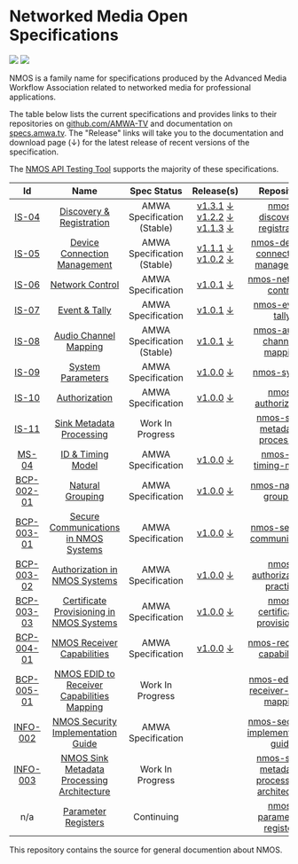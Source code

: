 # Networked Media Open Specifications

<a href="https://github.com/AMWA-TV/nmos/actions?query=workflow%3ALint"><img src="https://github.com/AMWA-TV/nmos/workflows/Lint/badge.svg"/></a> 
<a href="https://github.com/AMWA-TV/nmos/actions?query=workflow%3ARender"><img src="https://github.com/AMWA-TV/nmos/workflows/Render/badge.svg"/></a> 

<!-- INTRO-START -->

NMOS is a family name for specifications produced by the Advanced Media Workflow Association related to networked media for professional applications.

The table below lists the current specifications and provides links to their repositories on [github.com/AMWA-TV](https://github.com/AMWA-TV) and documentation on [specs.amwa.tv](https://specs.amwa.tv). The "Release" links will take you to the documentation and download page (↓) for the latest release of recent versions of the specification.

The [NMOS API Testing Tool](https://specs.amwa.tv/nmos-testing) supports the majority of these specifications.

Id | Name  | Spec Status | Release(s) | Repository
:--:|:---:|:---:|:---:|:--:
[IS-04](https://specs.amwa.tv/is-04) | [Discovery & Registration](https://specs.amwa.tv/is-04) | AMWA Specification (Stable) | [v1.3.1](https://specs.amwa.tv/is-04/v1.3.1) [↓](https://github.com/AMWA-TV/nmos-discovery-registration/releases/tag/v1.3.0)<br/>[v1.2.2](https://specs.amwa.tv/is-04/v1.2.2) [↓](https://github.com/AMWA-TV/nmos-discovery-registration/releases/tag/v1.2.2)<br/>[v1.1.3](https://specs.amwa.tv/is-04/v1.1.3) [↓](https://github.com/AMWA-TV/nmos-discovery-registration/releases/tag/v1.1.3) |[nmos-discovery-registration](https://github.com/AMWA-TV/nmos-discovery-registration)
[IS-05](https://specs.amwa.tv/is-05) | [Device Connection Management](https://specs.amwa.tv/is-05) | AMWA Specification (Stable) | [v1.1.1](https://specs.amwa.tv/is-05/v1.1.1) [↓](https://github.com/AMWA-TV/nmos-device-connection-management/releases/tag/v1.1.0)<br/>[v1.0.2](https://specs.amwa.tv/is-05/v1.0.2) [↓](https://github.com/AMWA-TV/nmos-device-connection-management/releases/tag/v1.0.2) |[nmos-device-connection-management](https://github.com/AMWA-TV/nmos-device-connection-management)
[IS-06](https://specs.amwa.tv/is-06) | [Network Control](https://specs.amwa.tv/is-06) | AMWA Specification | [v1.0.1](https://specs.amwa.tv/is-06/v1.0.1) [↓](https://github.com/AMWA-TV/nmos-network-control/releases/tag/v1.0.1)| [nmos-network-control](https://github.com/AMWA-TV/nmos-network-control)
[IS-07](https://specs.amwa.tv/is-07) | [Event & Tally](https://specs.amwa.tv/is-07) | AMWA Specification | [v1.0.1](https://specs.amwa.tv/is-07/v1.0.1) [↓](https://github.com/AMWA-TV/nmos-event-tally/releases/tag/v1.0.1)| [nmos-event-tally](https://github.com/AMWA-TV/nmos-event-tally)
[IS-08](https://specs.amwa.tv/is-08) | [Audio Channel Mapping](https://specs.amwa.tv/is-08) | AMWA Specification (Stable) | [v1.0.1](https://specs.amwa.tv/is-08/v1.0.1) [↓](https://github.com/AMWA-TV/nmos-audio-channel-mapping/releases/tag/v1.0.1) | [nmos-audio-channel-mapping](https://github.com/AMWA-TV/nmos-audio-channel-mapping)
[IS-09](https://specs.amwa.tv/is-09) | [System Parameters](https://specs.amwa.tv/is-09) | AMWA Specification | [v1.0.0](https://specs.amwa.tv/is-09/v1.0.0) [↓](https://github.com/AMWA-TV/nmos-system/releases/tag/v1.0.0) | [nmos-system](https://github.com/AMWA-TV/nmos-system)
[IS-10](https://specs.amwa.tv/is-10) | [Authorization](https://specs.amwa.tv/is-10) | AMWA Specification | [v1.0.0](https://specs.amwa.tv/is-10/v1.0.0) [↓](https://github.com/AMWA-TV/nmos-authorization/releases/tag/v1.0.0) | [nmos-authorization](https://github.com/AMWA-TV/nmos-authorization)
[IS-11](https://specs.amwa.tv/is-11) | [Sink Metadata Processing](https://specs.amwa.tv/is-11) | Work In Progress | | [nmos-sink-metadata-processing](https://github.com/AMWA-TV/nmos-sink-metadata-processing)
[MS-04](https://specs.amwa.tv/ms-04) | [ID & Timing Model](https://specs.amwa.tv/ms-04) | AMWA Specification | [v1.0.0](https://specs.amwa.tv/ms-04/v1.0.0) [↓](https://github.com/AMWA-TV/nmos-id-timing-model/releases/tag/v1.0.0) | [nmos-id-timing-model](https://github.com/AMWA-TV/nmos-id-timing-model)
[BCP-002-01](https://specs.amwa.tv/bcp-002-01) | [Natural Grouping](https://specs.amwa.tv/bcp-002-01) | AMWA Specification | [v1.0.0](https://specs.amwa.tv/bcp-002-01/v1.0.0) [↓](https://github.com/AMWA-TV/nmos-natural-grouping/releases/tag/v1.0.0) | [nmos-natural-grouping](https://github.com/AMWA-TV/nmos-natural-grouping)
[BCP-003-01](https://specs.amwa.tv/bcp-003-01) | [Secure Communications in NMOS Systems](https://specs.amwa.tv/bcp-003-01) | AMWA Specification | [v1.0.0](https://specs.amwa.tv/bcp-003-01/v1.0.0) [↓](https://github.com/AMWA-TV/nmos-secure-communication/releases/tag/v1.0.0) | [nmos-secure-communication](https://github.com/AMWA-TV/nmos-secure-communication)
[BCP-003-02](https://specs.amwa.tv/bcp-003-02) | [Authorization in NMOS Systems](https://specs.amwa.tv/bcp-003-02) | AMWA Specification | [v1.0.0](https://specs.amwa.tv/bcp-003-02/v1.0.0) [↓](https://github.com/AMWA-TV/nmos-authorization-practice/releases/tag/v1.0.0) | [nmos-authorization-practice](https://github.com/AMWA-TV/nmos-authorization-practice)
[BCP-003-03](https://specs.amwa.tv/bcp-003-03) | [Certificate Provisioning in NMOS Systems](https://specs.amwa.tv/bcp-003-03) | AMWA Specification | [v1.0.0](https://specs.amwa.tv/bcp-003-03/v1.0.0) [↓](https://github.com/AMWA-TV/nmos-certificate-provisioning/releases/tag/v1.0.0) | [nmos-certificate-provisioning](https://github.com/AMWA-TV/nmos-certificate-provisioning)
[BCP-004-01](https://specs.amwa.tv/bcp-004-01) | [NMOS Receiver Capabilities](https://specs.amwa.tv/bcp-004-01) | AMWA Specification | [v1.0.0](https://specs.amwa.tv/bcp-004-01/v1.0.0) [↓](https://github.com/AMWA-TV/nmos-receiver-capabilities/releases/tag/v1.0.0) | [nmos-receiver-capabilities](https://github.com/AMWA-TV/nmos-receiver-capabilities)
[BCP-005-01](https://specs.amwa.tv/bcp-005-01) | [NMOS EDID to Receiver Capabilities Mapping](https://specs.amwa.tv/bcp-005-01) | Work In Progress | | [nmos-edid-to-receiver-caps-mapping](https://github.com/AMWA-TV/nmos-edid-to-receiver-caps-mapping)
[INFO-002](https://specs.amwa.tv/info-002) | [NMOS Security Implementation Guide](https://specs.amwa.tv/info-002) | AMWA Specification | | [nmos-security-implementation-guide](https://github.com/AMWA-TV/nmos-security-implementation-guide)
[INFO-003](https://specs.amwa.tv/info-003) | [NMOS Sink Metadata Processing Architecture](https://specs.amwa.tv/info-003) | Work In Progress | | [nmos-sink-metadata-processing-architecture](https://github.com/AMWA-TV/nmos-sink-metadata-processing-architecture)
n/a | [Parameter Registers](https://specs.amwa.tv/nmos-parameter-registers) | Continuing | | [nmos-parameter-registers](https://github.com/AMWA-TV/nmos-parameter-registers)

<!-- INTRO-END -->

This repository contains the source for general documention about NMOS.
